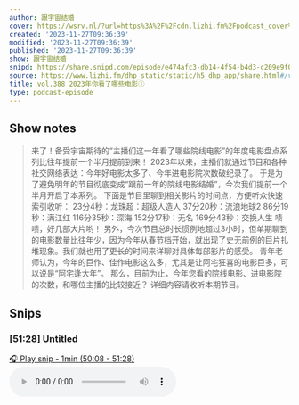 ```yaml
---
author: 跟宇宙结婚
cover: https://wsrv.nl/?url=https%3A%2F%2Fcdn.lizhi.fm%2Fpodcast_cover%2F2018%2F01%2F02%2F2644919310924589127.jpg&w=200&h=200
created: '2023-11-27T09:36:39'
modified: '2023-11-27T09:36:39'
published: '2023-11-27T09:36:39'
show: 跟宇宙结婚
snipd: https://share.snipd.com/episode/e474afc3-db14-4f54-b4d3-c209e9f0d5b1
source: https://www.lizhi.fm/dhp_static/static/h5_dhp_app/share.html#/voice?voiceId=3044622967246544902&podcastId=5275711982085229695
title: vol.388 2023年你看了哪些电影①
type: podcast-episode
---
```



## Show notes
> 来了！备受宇宙期待的“主播们这一年看了哪些院线电影”的年度电影盘点系列比往年提前一个半月提前到来！ 2023年以来，主播们就通过节目和各种社交网络表达：今年好电影太多了、今年进电影院次数破纪录了。 于是为了避免明年的节目彻底变成“跟前一年的院线电影结婚”，今次我们提前一个半月开启了本系列。  下面是节目里聊到相关影片的时间点，方便听众快速索引收听：  23分4秒：龙珠超：超级人造人 37分20秒：流浪地球2 86分19秒：满江红 116分35秒：深海 152分17秒：无名 169分43秒：交换人生  啧啧，好几部大片哟！ 另外，今次节目总时长惯例地超过3小时，但单期聊到的电影数量比往年少，因为今年从春节档开始，就出现了史无前例的巨片扎堆现象。我们就也用了更长的时间来详聊对具体每部影片的感受。 青年老师认为，今年的巨作、佳作电影这么多，尤其是让阿宅狂喜的电影巨多，可以说是“阿宅逢大年”。 那么，目前为止，今年您看的院线电影、进电影院的次数，和哪位主播的比较接近？  详细内容请收听本期节目。

## Snips
### [51:28] Untitled
[🎧 Play snip - 1min️ (50:08 - 51:28)](https://share.snipd.com/snip/c1c5cacb-7543-44e9-9a76-18c2e83bfa37)
<audio controls> <source src="https://cdn.lizhi.fm/audio/2023/11/26/3044622967246544902_hd.mp3#t=50:08,51:28"> </audio>
